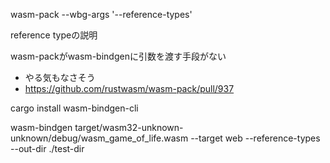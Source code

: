 wasm-pack --wbg-args '--reference-types'


reference typeの説明


wasm-packがwasm-bindgenに引数を渡す手段がない
  - やる気もなさそう
  - https://github.com/rustwasm/wasm-pack/pull/937


cargo install wasm-bindgen-cli

wasm-bindgen target/wasm32-unknown-unknown/debug/wasm_game_of_life.wasm --target web --reference-types --out-dir ./test-dir